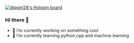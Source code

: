 [![@pgiri28's Holopin board](https://holopin.io/api/user/board?user=pgiri28)](https://holopin.io/@pgiri28)
### Hi there 👋


* 🔭 I’m currently working on something cool
* 🌱 I’m currently learning python,cpp and machine learning



